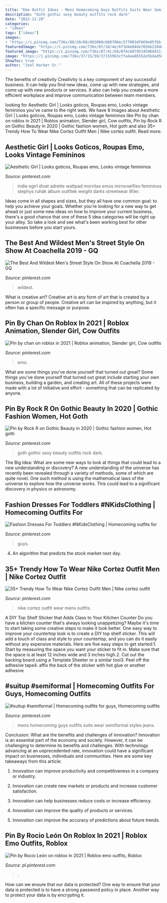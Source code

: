```yaml
---
title: "Emo Outfit Ideas : Mens Homecoming Guys Outfits Suits Wear Semiformal Styles Jeans"
description: "Goth gothic sexy beauty outfits rock dark"
date: "2022-11-29"
categories:
- "ideas"
tags: ["ideas"]
images:
- "https://i.pinimg.com/736x/80/20/60/802060cb60f06ec57f093df669e85f6b.jpg"
featuredImage: "https://i.pinimg.com/736x/6f/3d/4e/6f3d4e84de765bb228decd6b35a585ab.jpg"
featured_image: "https://i.pinimg.com/736x/8f/4c/b9/8f4cb9795345969431123d8eb0e19c3c.jpg"
image: "https://i.pinimg.com/736x/37/15/59/37155963cffa4aa8b552e5bdad500103.jpg"
ShowToc: true
author: "Joel Harber Sr."
---
```



The benefits of creativity
Creativity is a key component of any successful business. It can help you find new ideas, come up with new strategies, and come up with new products or services. It also can help you create a more efficient workplace and improve communication between team members.

	

		
looking for Aesthetic Girl | Looks goticos, Roupas emo, Looks vintage femininos you've came to the right web. We have 8 Images about Aesthetic Girl | Looks goticos, Roupas emo, Looks vintage femininos like Pin by chan on roblox in 2021 | Roblox animation, Slender girl, Cow outfits, Pin by Rock R on Gothic Beauty in 2020 | Gothic fashion women, Hot goth and also 35+ Trendy How To Wear Nike Cortez Outfit Men | Nike cortez outfit. Read more:
		
    
## Aesthetic Girl | Looks Goticos, Roupas Emo, Looks Vintage Femininos

<img loading=lazy src="https://i.pinimg.com/736x/37/15/59/37155963cffa4aa8b552e5bdad500103.jpg" onerror="this.onerror=null;this.src='https://tse2.mm.bing.net/th?id=OIP._BaOTvkwpPQ-FliIlGHH7QHaNK&amp;pid=15.1';" alt="Aesthetic Girl | Looks goticos, Roupas emo, Looks vintage femininos">

_Source: pinterest.com_

>indie egirl divat adrette wattpad morritas emos mirrorselfies femininos stephys ruhák álbum outfitek weight darks streetwear 90er. 

	

Ideas come in all shapes and sizes, but they all have one common goal: to help you achieve your goals. Whether you're looking for a new way to get ahead or just some new ideas on how to improve your current business, there's a good chance that one of these 5 idea categories will be right up your alley. So take a look and see what's been working best for other businesses before you start yours.

    
## The Best And Wildest Men&#039;s Street Style On Show At Coachella 2019 - GQ

<img loading=lazy src="https://i.pinimg.com/736x/be/7c/f8/be7cf869faaed777e90ee68551096c70.jpg" onerror="this.onerror=null;this.src='https://tse3.mm.bing.net/th?id=OIP.E1ln5SeDwLLRxKoU6HuGzAHaLH&amp;pid=15.1';" alt="The Best And Wildest Men&#039;s Street Style On Show At Coachella 2019 - GQ">

_Source: pinterest.com_

>wildest. 

	

What is creative art?
Creative art is any form of art that is created by a person or group of people. Creative art can be inspired by anything, but it often has a specific message or purpose.

    
## Pin By Chan On Roblox In 2021 | Roblox Animation, Slender Girl, Cow Outfits

<img loading=lazy src="https://i.pinimg.com/736x/0d/11/6f/0d116f61543d905cfe1a12737d21485f.jpg" onerror="this.onerror=null;this.src='https://tse3.mm.bing.net/th?id=OIP.KAYN6Dg5aXKmmti5ZfzyAgHaOT&amp;pid=15.1';" alt="Pin by chan on roblox in 2021 | Roblox animation, Slender girl, Cow outfits">

_Source: pinterest.com_

>emo. 

	

What are some things you’ve done yourself that turned out great?
Some things you've done yourself that turned out great include starting your own business, building a garden, and creating art. All of these projects were made with a lot of initiative and effort - something that can be replicated by anyone.

    
## Pin By Rock R On Gothic Beauty In 2020 | Gothic Fashion Women, Hot Goth

<img loading=lazy src="https://i.pinimg.com/736x/8f/4c/b9/8f4cb9795345969431123d8eb0e19c3c.jpg" onerror="this.onerror=null;this.src='https://tse2.mm.bing.net/th?id=OIP.HBXqY_SFIa06kb_NTed8wgHaNK&amp;pid=15.1';" alt="Pin by Rock R on Gothic Beauty in 2020 | Gothic fashion women, Hot goth">

_Source: pinterest.com_

>goth gothic sexy beauty outfits rock dark. 

	

The Big Idea: What are some new ways to look at things that could lead to a new understanding or discovery?
A new understanding of the universe has recently been revealed through a variety of methods, some of which are quite novel. One such method is using the mathematical laws of the universe to explore how the universe works. This could lead to a significant discovery in physics or astronomy.

    
## Fashion Dresses For Toddlers #NKidsClothing | Homecoming Outfits For

<img loading=lazy src="https://i.pinimg.com/736x/80/20/60/802060cb60f06ec57f093df669e85f6b.jpg" onerror="this.onerror=null;this.src='https://tse1.mm.bing.net/th?id=OIP.gpYB0tg5ZNuIIB1VKfNrhgHaKm&amp;pid=15.1';" alt="Fashion Dresses For Toddlers #NKidsClothing | Homecoming outfits for">

_Source: pinterest.com_

>guys. 

	

4. An algorithm that predicts the stock market next day.

    
## 35+ Trendy How To Wear Nike Cortez Outfit Men | Nike Cortez Outfit

<img loading=lazy src="https://i.pinimg.com/736x/6f/3d/4e/6f3d4e84de765bb228decd6b35a585ab.jpg" onerror="this.onerror=null;this.src='https://tse1.mm.bing.net/th?id=OIP.QtveqBNQxjl9q8qawHqcTwAAAA&amp;pid=15.1';" alt="35+ Trendy How To Wear Nike Cortez Outfit Men | Nike cortez outfit">

_Source: pinterest.com_

>nike cortez outfit wear mens outfits. 

	

A DIY Top Shelf Sticker that Adds Class to Your Kitchen Counter
Do you have a kitchen counter that's always looking unappetizing? Maybe it's time to start taking some creative steps to make it look better. One easy way to improve your countertop look is to create a DIY top shelf sticker. This will add a touch of class and style to your countertop, and you can do it easily without any expensive materials. Here are five easy steps to get started:1. Start by measuring the space you want your sticker to fit in. Make sure that the space is at least 12 inches wide and 3 inches high.2. Cut out the backing board using a Template Sheeter or a similar tool3. Peel off the adhesive tape4. affix the back of the sticker with hot glue or another adhesive
    
## #suitup #semiformal | Homecoming Outfits For Guys, Homecoming Outfits

<img loading=lazy src="https://i.pinimg.com/736x/e6/75/ba/e675ba79e3131f898b2fafc8d09a9785--dapper-men-mens-fashion.jpg" onerror="this.onerror=null;this.src='https://tse3.mm.bing.net/th?id=OIP.uxe87ga5StZnQQIW7RP8TgHaQV&amp;pid=15.1';" alt="#suitup #semiformal | Homecoming outfits for guys, Homecoming outfits">

_Source: pinterest.com_

>mens homecoming guys outfits suits wear semiformal styles jeans. 

	

Conclusion: What are the benefits and challenges of innovation?
Innovation is an essential part of the economy and society. However, it can be challenging to determine its benefits and challenges. With technology advancing at an unprecedented rate, innovation could have a significant impact on businesses, individuals and communities. Here are some key takeaways from this article:
1. Innovation can improve productivity and competitiveness in a company or industry.

2. Innovation can create new markets or products and increase customer satisfaction.

3. Innovation can help businesses reduce costs or increase efficiency.

4. Innovation can improve the quality of products or services.

5. Innovation can improve the accuracy of predictions about future trends.

    
## Pin By Rocio León On Roblox In 2021 | Roblox Emo Outfits, Roblox

<img loading=lazy src="https://i.pinimg.com/736x/ee/99/99/ee99994700307ad27b9deecdc8a144ab.jpg" onerror="this.onerror=null;this.src='https://tse3.mm.bing.net/th?id=OIP.DFJGLySCdJx6Dd09ahkykAHaL-&amp;pid=15.1';" alt="Pin by Rocio León on roblox in 2021 | Roblox emo outfits, Roblox">

_Source: pl.pinterest.com_

>. 

	

How can we ensure that our data is protected?
One way to ensure that your data is protected is to have a strong password policy in place. Another way to protect your data is by encrypting it.

